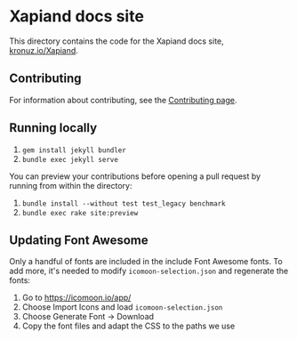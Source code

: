 # Xapiand docs site

This directory contains the code for the Xapiand docs site, [kronuz.io/Xapiand](https://kronuz.io/Xapiand).


## Contributing

For information about contributing, see the [Contributing page](https://kronuz.io/Xapiand/docs/contributing/).


## Running locally

1. `gem install jekyll bundler`
2. `bundle exec jekyll serve`

You can preview your contributions before opening a pull request by running from within the directory:

1. `bundle install --without test test_legacy benchmark`
2. `bundle exec rake site:preview`


## Updating Font Awesome
Only a handful of fonts are included in the include Font Awesome fonts. To add
more, it's needed to modify `icomoon-selection.json` and regenerate the fonts:

1. Go to <https://icomoon.io/app/>
2. Choose Import Icons and load `icomoon-selection.json`
3. Choose Generate Font → Download
4. Copy the font files and adapt the CSS to the paths we use
